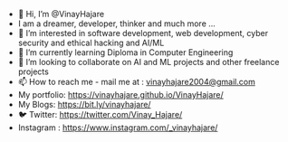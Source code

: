 - 👋 Hi, I’m @VinayHajare
- I am a dreamer, developer, thinker and much more ...
- 👀 I’m interested in software development, web development, cyber security and ethical hacking and AI/ML
- 🌱 I’m currently learning Diploma in Computer Engineering 
- 💞️ I’m looking to collaborate on AI and ML projects and other freelance projects 
- 📫 How to reach me - mail me at : vinayhajare2004@gmail.com 
- My portfolio: https://vinayhajare.github.io/VinayHajare/
- My Blogs: https://bit.ly/vinayhajare/
- 🐦 Twitter: https://twitter.com/Vinay_Hajare/
- Instagram : https://www.instagram.com/_vinayhajare/


<!---
VinayHajare/VinayHajare is a ✨ special ✨ repository because its `README.md` (this file) appears on your GitHub profile.
You can click the Preview link to take a look at your changes.
--->
